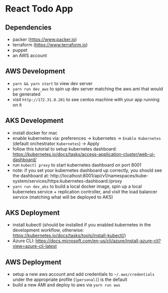  # React Todo App

 ##  Dependencies
 - packer (https://www.packer.io)
 - terraform (https://www.terraform.io)
 - puppet
 - an AWS account

 ## AWS Development
 - `yarn && yarn start` to view dev server
 - `yarn run dev_aws` to spin up dev server matching the aws ami that would be generated
 - visit `http://172.31.0.201` to see centos machine with your app running on it

 ## AKS Development
 - install docker for mac
 - enable kubernetes via: preferences -> kubernetes -> `Enable Kubernetes` (default orchestrator `Kubernetes`) -> Apply
 - follow this tutorial to setup kubernetes dashboard: https://kubernetes.io/docs/tasks/access-application-cluster/web-ui-dashboard/
 - run `kubectl proxy` to start kubernetes dashboard on port 8001
 - note: if you set your kubernetes dashboard up correctly, you should see the dashboard at: http://localhost:8001/api/v1/namespaces/kube-system/services/https:kubernetes-dashboard:/proxy
 - `yarn run dev_aks` to build a local docker image, spin up a local kubernetes service + replication controller, and visit the load balancer service (matching what will be deployed to AKS)

 ## AKS Deployment
 - install kubectl (should be installed if you enabled kubernetes in the development workflow, otherwise: https://kubernetes.io/docs/tasks/tools/install-kubectl/)
 - Azure CLI: https://docs.microsoft.com/en-us/cli/azure/install-azure-cli?view=azure-cli-latest
 
 ## AWS Deployment
  - setup a new aws account and add credentials to `~/.aws/credentials` under the appropriate profile (`[personal]`) is the default
  - build a new AMI and deploy to aws via `yarn run aws`

